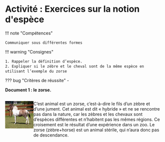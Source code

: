 # Activité : Exercices sur la notion d'espèce

!!! note "Compétences"

    Communiquer sous différentes formes  

!!! warning "Consignes"

    1. Rappeler la définition d’espèce.
    2. Expliquer si le zèbre et le cheval sont de la même espèce en utilisant l’exemple du zorse
    
??? bug "Critères de réussite"
    - 

**Document 1 : le zorse.**


<div markdown style="display:flex; flex-direction:row;">

![](pictures/zorse.png)

<div markdown style="display:flex; flex-direction:column;">

C’est animal est un zorse, c’est-à-dire le fils d’un zèbre et d’une jument. Cet animal est dit « hybride » et ne se rencontre pas dans la nature, car les zèbres et les chevaux sont d’espèces différentes et n’habitent pas les mêmes régions.
Ce croisement est le résultat d’une expérience dans un zoo.
Le zorse (zèbre+horse) est un animal stérile, qui n’aura donc pas de descendance.

</div>
</div>